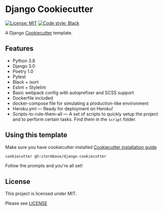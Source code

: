 # Django Cookiecutter

[![License: MIT](https://img.shields.io/github/license/Stormbase/django-cookiecutter?style=flat-square)](https://github.com/Stormbase/django-cookiecutter/blob/master/LICENSE)
[![Code style: Black](https://img.shields.io/badge/code%20style-black-000000.svg)](https://github.com/psf/black)

A Django [Cookiecutter](https://cookiecutter.readthedocs.io/en/latest/README.html) template.

## Features

- Python 3.8
- Django 3.0
- Poetry 1.0
- Pytest
- Black + isort
- Eslint + Stylelint
- Basic webpack config with autoprefixer and SCSS support
- Dockerfile included
- docker-compose file for simulating a production-like environment
- Heroku.yml — Ready for deployment on Heroku!
- Scripts-to-rule-them-all — A set of scripts to quickly setup the project and to perform certain tasks. Find them in the `script` folder.

## Using this template

Make sure you have cookiecutter installed [Cookiecutter installation guide](https://cookiecutter.readthedocs.io/en/latest/installation.html)

```sh
cookiecutter gh:stormbase/django-cookiecutter
```

Follow the prompts and you're all set!

## License

This project is licensed under MIT.

Please see [LICENSE](LICENSE)
